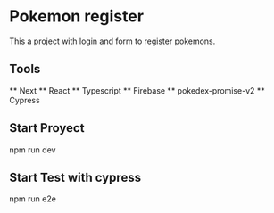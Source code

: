 # Pokemon register

This a project with login and form to register pokemons.

## Tools

** Next
** React
** Typescript
** Firebase
** pokedex-promise-v2
** Cypress

## Start Proyect

npm run dev

## Start Test with cypress

npm run e2e
